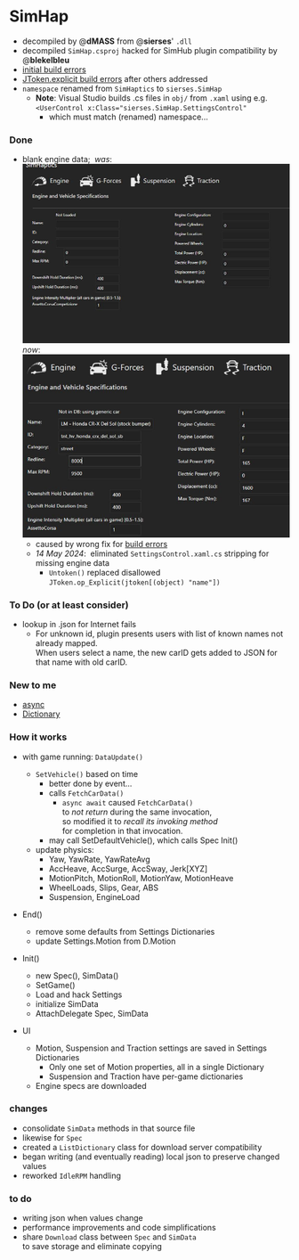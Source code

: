 # SimHap  
- decompiled by @**dMASS** from @**sierses**' `.dll`   
- decompiled `SimHap.csproj` hacked for SimHub plugin compatibility by @**blekelbleu**  
- [initial build errors](Doc/error1.txt)  
- [JToken.explicit build errors](Doc/error2.txt) after others addressed
- `namespace` renamed from `SimHaptics` to `sierses.SimHap`  
	- **Note**:  Visual Studio builds .cs files in `obj/` from `.xaml` using e.g.  
      `<UserControl x:Class="sierses.SimHap.SettingsControl"`
		- which must match (renamed) namespace...
### Done
-  blank engine data;&nbsp; *was*:  
	![](Doc/blank.jpg)  
	*now*:  
	![](Doc/engine.jpg)  
	- caused by wrong fix for [build errors](Doc/message.txt)  
	- *14 May 2024*:&nbsp;  eliminated `SettingsControl.xaml.cs` stripping for missing engine data
		- `Untoken()` replaced disallowed `JToken.op_Explicit(jtoken[(object) "name"])` 
### To Do (or at least consider)
- lookup in .json for Internet fails
	- For unknown id, plugin presents users with list of known names not already mapped.  
	When users select a name, the new carID gets added to JSON for that name with old carID.
### New to me
- [async](https://learn.microsoft.com/en-us/dotnet/csharp/asynchronous-programming/async-scenarios)
- [Dictionary](https://stackoverflow.com/questions/4245064/method-to-add-new-or-update-existing-item-in-c-sharp-dictionary)
### How it works
- with game running: `DataUpdate()`
	- `SetVehicle()` based on time
		- better done by event...
		- calls `FetchCarData()`
			- `async await` caused `FetchCarData()`  
				to *not return* during the same invocation,   
				so modified it to *recall its invoking method*  
				for completion in that invocation.   
		- may call SetDefaultVehicle(), which calls Spec Init()
	- update physics:
		- Yaw, YawRate, YawRateAvg
		- AccHeave, AccSurge, AccSway, Jerk[XYZ]
		- MotionPitch, MotionRoll, MotionYaw, MotionHeave
		- WheelLoads, Slips, Gear, ABS
		- Suspension, EngineLoad
- End()
	- remove some defaults from Settings Dictionaries
	- update Settings.Motion from D.Motion

- Init()
	- new Spec(), SimData()
	- SetGame()
	- Load and hack Settings
	- initialize SimData
	- AttachDelegate Spec, SimData

- UI
	- Motion, Suspension and Traction settings are saved in Settings Dictionaries
		- Only one set of Motion properties, all in a single Dictionary
		- Suspension and Traction have per-game dictionaries
	- Engine specs are downloaded

### changes
- consolidate `SimData` methods in that source file
- likewise for `Spec`
- created a `ListDictionary` class for download server compatibility
- began writing (and eventually reading) local json to preserve changed values
- reworked `IdleRPM` handling

### to do
- writing json when values change
- performance improvements and code simplifications
- share `Download` class between `Spec` and `SimData`  
	 to save storage and eliminate copying
